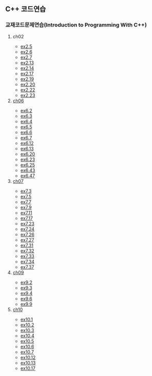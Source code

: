 ## C++ 코드연습
### 교재코드문제연습(Introduction to Programming With C++)

<ol>
    <li>ch02</li>
      <ul>
        <li><a href="">ex2.5</li>
        <li>ex2.6</li>
        <li>ex2.7</li>
        <li>ex2.13</li>
        <li>ex2.14</li>
        <li>ex2.17</li>
        <li>ex2.19</li>
        <li>ex2.20</li>
        <li>ex2.22</li>
        <li>ex2.23</li>
      </ul>
    <li>ch06</li>
      <ul>
        <li>ex6.2</li>
        <li>ex6.3</li>        
        <li>ex6.4</li>
        <li>ex6.5</li>
        <li>ex6.6</li>
        <li>ex6.7</li>
        <li>ex6.12</li>
        <li>ex6.13</li>
        <li>ex6.20</li>
        <li>ex6.23</li>
        <li>ex6.25</li>
        <li>ex6.43</li>
        <li>ex6.47</li>
      </ul>
    <li>ch07</li>
      <ul>
        <li>ex7.3</li>
        <li>ex7.5</li>
        <li>ex7.7</li>
        <li>ex7.9</li>
        <li>ex7.11</li>
        <li>ex7.17</li>
        <li>ex7.23</li>
        <li>ex7.24</li>
        <li>ex7.26</li>
        <li>ex7.27</li>
        <li>ex7.31</li>
        <li>ex7.32</li>
        <li>ex7.33</li>
        <li>ex7.34</li>
        <li>ex7.37</li>
      </ul>
    <li>ch09</li>
      <ul>
        <li>ex9.2</li>
        <li>ex9.3</li>
        <li>ex9.4</li>
        <li>ex9.6</li>
        <li>ex9.9</li>
      </ul>
    <li>ch10</li>
      <ul>
        <li>ex10.1</li>
        <li>ex10.2</li>
        <li>ex10.3</li>
        <li>ex10.4</li>
        <li>ex10.5</li>
        <li>ex10.6</li>
        <li>ex10.7</li>        
        <li>ex10.12</li>
        <li>ex10.13</li>
        <li>ex10.17</li>
      </ul>
</ol>
      
</details>
